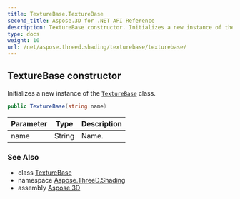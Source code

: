 ```yaml
---
title: TextureBase.TextureBase
second_title: Aspose.3D for .NET API Reference
description: TextureBase constructor. Initializes a new instance of the TextureBase class
type: docs
weight: 10
url: /net/aspose.threed.shading/texturebase/texturebase/
---
```

## TextureBase constructor

Initializes a new instance of the [`TextureBase`](../) class.

```csharp
public TextureBase(string name)
```

| Parameter | Type | Description |
| --- | --- | --- |
| name | String | Name. |

### See Also

* class [TextureBase](../)
* namespace [Aspose.ThreeD.Shading](../../texturebase/)
* assembly [Aspose.3D](../../../)



